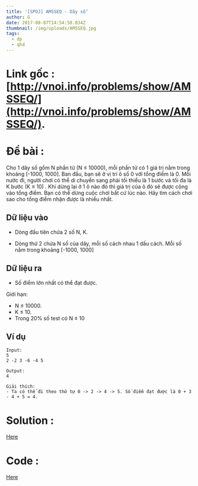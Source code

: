 ```yaml
---
title: '[SPOJ] AMSSEQ - Dãy số'
author: G
date: 2017-08-07T14:54:58.034Z
thumbnail: /img/uploads/AMSSEQ.jpg
tags:
  - dp
  - qhd
---
```

# Link gốc : [http://vnoi.info/problems/show/AMSSEQ/](http://vnoi.info/problems/show/AMSSEQ/).

# Đề bài :
Cho 1 dãy số gồm N phần tử \(N ≤ 10000\), mỗi phần tử có 1 giá trị nằm trong khoảng \[-1000, 1000\]. Ban đầu, bạn sẽ ở vị trí ô số 0 với tổng điểm là 0. Mỗi nước đi, người chơi có thể di chuyển sang phải tối thiểu là 1 bước và tối đa là K bước \(K ≤ 10\) . Khi dừng lại ở 1 ô nào đó thì giá trị của ô đó sẽ được cộng vào tổng điểm. Bạn có thể dừng cuộc chơi bất cứ lúc nào. Hãy tìm cách chơi sao cho tổng điểm nhận được là nhiều nhất.

## Dữ liệu vào

* Dòng đầu tiên chứa 2 số N, K.

* Dòng thứ 2 chứa N số của dãy, mỗi số cách nhau 1 dấu cách. Mỗi số nằm trong khoảng \[-1000, 1000\]

## Dữ liệu ra

* Số điểm lớn nhất có thể đạt được.

Giới hạn:

* N ≤ 10000.
* K ≤ 10.
* Trong 20% số test có N ≤ 10

## Ví dụ

```
Input:
5 
2 -2 3 -6 -4 5

Output:
4

Giải thích:
- Ta có thể đi theo thứ tự 0 -> 2 -> 4 -> 5. Số điểm đạt được là 0 + 3 - 4 + 5 = 4.
```

# Solution : 
[Here](http://viahold.com/Bdp)

# Code :
[Here](http://ideone.com/PqORE8)
